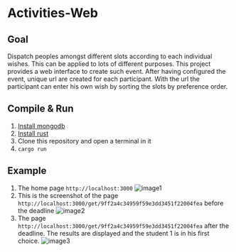 # Activities-Web

## Goal

Dispatch peoples amongst different slots according to each individual wishes.
This can be applied to lots of different purposes.
This project provides a web interface to create such event.
After having configured the event, unique url are created for each participant.
With the url the participant can enter his own wish by sorting the slots by preference order.

## Compile & Run

1. [Install mongodb](www.mongodb.com)
2. [Install rust](https://www.rust-lang.org/en-US/downloads.html)
3. Clone this repository and open a terminal in it
4. `cargo run`

## Example

1. The home page `http://localhost:3000`
![image1](https://cloud.githubusercontent.com/assets/333780/17398306/66c47054-5a3c-11e6-8faf-181695762918.png "Event creation form")
2. This is the screenshot of the page `http://localhost:3000/get/9ff2a4c34959f59e3dd3451f22004fea` before the deadline
![image2](https://cloud.githubusercontent.com/assets/333780/17398308/66f12810-5a3c-11e6-8d3e-97ad9aa72a3c.png "Student 1 form")
3. The page `http://localhost:3000/get/9ff2a4c34959f59e3dd3451f22004fea` after the deadline. The results are displayed and the student 1 is in his first choice.
![image3](https://cloud.githubusercontent.com/assets/333780/17398307/66dea672-5a3c-11e6-95d6-53c15ec517ce.png "Everybody see the result after the deadline")

